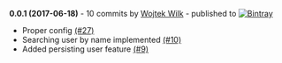 **0.0.1 (2017-06-18)** - 10 commits by [Wojtek Wilk](https://github.com/wwilk) - published to [![Bintray](https://img.shields.io/badge/Bintray-0.0.1-green.svg)](https://bintray.com/shipkit-bootstrap/bootstrap/maven/0.0.1)
 - Proper config [(#27)](https://github.com/wwilk/shipkit-demo/pull/27)
 - Searching user by name implemented [(#10)](https://github.com/wwilk/shipkit-demo/pull/10)
 - Added persisting user feature [(#9)](https://github.com/wwilk/shipkit-demo/pull/9)

